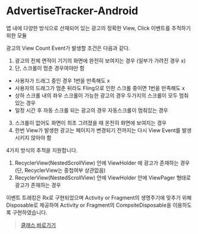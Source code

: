 # AdvertiseTracker-Android
앱 내에 다양한 방식으로 산재되어 있는 광고의 정확한 View, Click 이벤트를 추적하기 위한 모듈

광고의 View Count Event가 발생할 조건은 다음과 같다.
1. 광고의 전체 면적이 기기의 화면에 완전히 보여지는 경우 (일부가 가려진 경우 x)
2. 단, 스크롤이 멈춘 경우여야만 함
- 사용자가 드래그 중인 경우 1번을 만족해도 x
- 사용자의 드래그가 멈춘 뒤라도 Fling으로 인한 스크롤 중이면 1번을 만족해도 x
- 상하 스크롤 내의 좌우 스크롤이 가능한 광고의 경우 두가지의 스크롤이 모두 멈춰있는 경우
- 일정 시간 후 자동 스크롤 되는 광고의 경우 자동스크롤이 멈춰있는 경우
3. 스크롤이 없어도 화면이 최초 그려졌을 때 온전히 화면에 보여지는 경우
4. 한번 View가 발생한 광고는 페이지가 변경되기 전까지는 다시 View Event를 발생시키지 않아야 함

4가지 방식의 추적을 지원합니다.
1. RecyclerView(NestedScrollView) 안에 ViewHolder 에 광고가 존재하는 경우 (단, RecyclerView는 중첩여부 상관없음)
2. RecyclerView(NestedScrollView) 안에 ViewHolder 안에 ViewPager 형태로 광고가 존재하는 경우

이벤트 트래킹은 Rx로 구현되었으며 Activity or Fragment의 생명주기에 맞추기 위해 Disposable로 제공하여 Activity or Fragment의 CompsiteDisposable을 이용하도록 구현하였습니다.

> [클래스 바로가기](https://github.com/magewr/AdvertiseTracker-Android/blob/main/app/app/src/main/java/com/magewr/advertisetracker/advertisetracker/AdvertiseTracker.java)
